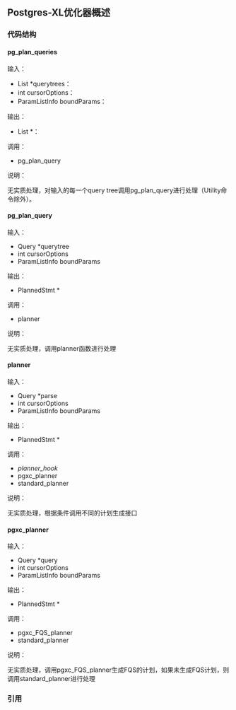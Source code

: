 ## Postgres-XL优化器概述

### 代码结构

#### pg_plan_queries

输入：
- List *querytrees：
- int cursorOptions：
- ParamListInfo boundParams：

输出：
- List *：

调用：
- pg_plan_query

说明：

无实质处理，对输入的每一个query tree调用pg_plan_query进行处理（Utility命令除外）。

#### pg_plan_query

输入：
- Query *querytree
- int cursorOptions
- ParamListInfo boundParams

输出：
- PlannedStmt *

调用：
- planner

说明：

无实质处理，调用planner函数进行处理

#### planner

输入：
- Query *parse
- int cursorOptions
- ParamListInfo boundParams

输出：
- PlannedStmt *

调用：
- _planner_hook_
- pgxc_planner
- standard_planner

说明：

无实质处理，根据条件调用不同的计划生成接口

#### pgxc_planner

输入：
- Query *query
- int cursorOptions
- ParamListInfo boundParams

输出：
- PlannedStmt *

调用：
- pgxc_FQS_planner
- standard_planner

说明：

无实质处理，调用pgxc_FQS_planner生成FQS的计划，如果未生成FQS计划，则调用standard_planner进行处理



### 引用

